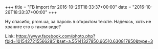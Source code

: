 +++
title = "FB import for 2016-10-26T18:33:37+00:00"
date = "2016-10-26T18:33:37+00:00"
+++

Ну спасибо, prom.ua, за пароль в открытом тексте. Надеюсь, хоть не храните его в таком виде?


Link: <a href="https://www.facebook.com/photo.php?fbid=10154272155662851&set=a.55141327850.66510.630817850&type=3">https://www.facebook.com/photo.php?fbid=10154272155662851&set=a.55141327850.66510.630817850&type=3</a>
